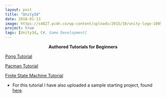 ```yaml
---
layout: post
title: "Unity3d"
date: 2018-01-13
image: https://s4827.pcdn.co/wp-content/uploads/2015/10/unity-logo-100571261-large.png
project: true
tags: [Unity3d, C#, Game Development]
---
```

<p align="center"><b>Authored Tutorials for Beginners</b></p>

[](#header-3) [Pong Tutorial](https://github.com/raniaspant/Unity3dTutorials/blob/master/PongTutorial.pdf)

[](#header-3) [Pacman Tutorial](https://github.com/raniaspant/Unity3dTutorials/blob/master/PacmanTutorial.pdf)

[](#header-3) [Finite State Machine Tutorial](https://github.com/raniaspant/Unity3dTutorials/blob/master/FSMtutorial_doc.pdf)
* For this tutorial I have also uploaded a sample starting project, found [here](https://github.com/raniaspant/Unity3dTutorials/tree/master/FSMtutorial).
